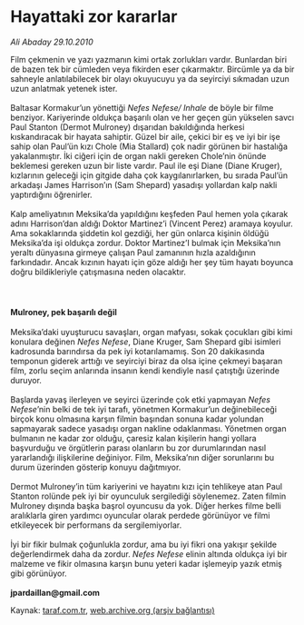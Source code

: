 # Hayattaki zor kararlar

*Ali Abaday 29.10.2010*

<div class="yazi"><p>Film çekmenin ve yazı yazmanın kimi ortak zorlukları vardır. Bunlardan biri de bazen tek bir cümleden veya fikirden eser çıkarmaktır. Bircümle ya da bir sahneyle anlatılabilecek bir olayı okuyucuyu ya da seyirciyi sıkmadan uzun uzun anlatmak yetenek ister. <br/><br/>Baltasar Kormakur’un yönettiği <i>Nefes Nefese/ Inhale</i> de böyle bir filme benziyor. Kariyerinde oldukça başarılı olan ve her geçen gün yükselen savcı Paul Stanton (Dermot Mulroney) dışarıdan bakıldığında herkesi kıskandıracak bir hayata sahiptir. Güzel bir aile, çekici bir eş ve iyi bir işe sahip olan Paul’ün kızı Chole (Mia Stallard) çok nadir görünen bir hastalığa yakalanmıştır. İki ciğeri için de organ nakli gereken Chole’nin önünde beklemesi gereken uzun bir liste vardır. Paul ile eşi Diane (Diane Kruger), kızlarının geleceği için gitgide daha çok kaygılanırlarken, bu sırada Paul’ün arkadaşı James Harrison’ın (Sam Shepard) yasadışı yollardan kalp nakli yaptırdığını öğrenirler. <br/><br/>Kalp ameliyatının Meksika’da yapıldığını keşfeden Paul hemen yola çıkarak adını Harrison’dan aldığı Doktor Martinez’i (Vincent Perez) aramaya koyulur. Ama sokaklarında şiddetin kol gezdiği, her gün onlarca kişinin öldüğü Meksika’da işi oldukça zordur. Doktor Martinez’I bulmak için Meksika’nın yeraltı dünyasına girmeye çalışan Paul zamanının hızla azaldığının farkındadır. Ancak kızının hayatı için göze aldığı her şey tüm hayatı boyunca doğru bildikleriyle çatışmasına neden olacaktır.<br/> <br/><br/></p>
<h4>Mulroney, pek başarılı değil </h4>
<p>Meksika’daki uyuşturucu savaşları, organ mafyası, sokak çocukları gibi kimi konulara değinen <i>Nefes Nefese</i>, Diane Kruger, Sam Shepard gibi isimleri kadrosunda barındırsa da pek iyi kotarılamamış. Son 20 dakikasında temponun giderek arttığı ve seyirciyi biraz da olsa içine çekmeyi başaran film, zorlu seçim anlarında insanın kendi kendiyle nasıl çatıştığı üzerinde duruyor. <br/><br/>Başlarda yavaş ilerleyen ve seyirci üzerinde çok etki yapmayan <i>Nefes Nefese</i>’nin belki de tek iyi tarafı, yönetmen Kormakur’un değinebileceği birçok konu olmasına karşın filmin başından sonuna kadar yolundan sapmayarak sadece yasadışı organ nakline odaklanması. Yönetmen organ bulmanın ne kadar zor olduğu, çaresiz kalan kişilerin hangi yollara başvurduğu ve örgütlerin parası olanların bu zor durumlarından nasıl yararlandığı ilişkilerine değiniyor. Film, Meksika’nın diğer sorunlarını bu durum üzerinden gösterip konuyu dağıtmıyor. <br/><br/>Dermot Mulroney’in tüm kariyerini ve hayatını kızı için tehlikeye atan Paul Stanton rolünde pek iyi bir oyunculuk sergilediği söylenemez. Zaten filmin Mulroney dışında başka başrol oyuncusu da yok. Diğer herkes filme belli aralıklarla giren yardımcı oyuncular olarak perdede görünüyor ve filmi etkileyecek bir performans da sergilemiyorlar. <br/><br/>İyi bir fikir bulmak çoğunlukla zordur, ama bu iyi fikri ona yakışır şekilde değerlendirmek daha da zordur. <i>Nefes Nefese</i> elinin altında oldukça iyi bir malzeme ve fikir olmasına karşın bunu yeteri kadar işlemeyip yazık etmiş gibi görünüyor. <b><br/><br/>jpardaillan@gmail.com</b><b><i></i></b></p></div>

Kaynak: [taraf.com.tr](http://www.taraf.com.tr:80/ali-abaday/makale-hayattaki-zor-kararlar.htm), [web.archive.org (arşiv bağlantısı)](http://web.archive.org/web/20101031170307/http://www.taraf.com.tr:80/ali-abaday/makale-hayattaki-zor-kararlar.htm)
